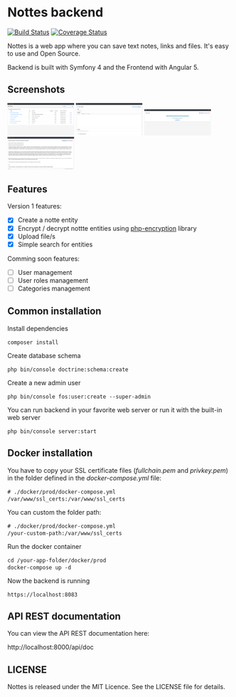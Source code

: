 

Nottes backend
==================

[![Build Status](https://travis-ci.org/viher3/nottes-backend.svg?branch=master)](https://travis-ci.org/viher3/nottes-backend)
[![Coverage Status](https://coveralls.io/repos/github/viher3/nottes-backend/badge.svg?branch=master)](https://coveralls.io/github/viher3/nottes-backend?branch=master)

Nottes is a web app where you can save text notes, links and files. It's easy to use and Open Source. 

Backend is built with Symfony 4 and the Frontend with Angular 5.

## Screenshots

<img src="https://raw.githubusercontent.com/viher3/nottes-frontend/master/screenshots/nottes_1.png" width="150">
<img src="https://raw.githubusercontent.com/viher3/nottes-frontend/master/screenshots/nottes_2.png" width="150">
<img src="https://raw.githubusercontent.com/viher3/nottes-frontend/master/screenshots/nottes_3.png" width="150">
<img src="https://raw.githubusercontent.com/viher3/nottes-frontend/master/screenshots/nottes_4.png" width="150">

## Features

Version 1 features:

- [x] Create a notte entity
- [x] Encrypt / decrypt nottte entities using [php-encryption](https://github.com/defuse/php-encryption) library
- [x] Upload file/s
- [x] Simple search for entities

Comming soon features:

- [ ] User management
- [ ] User roles management
- [ ] Categories management

## Common installation

Install dependencies

    composer install

Create database schema

    php bin/console doctrine:schema:create

Create a new admin user

    php bin/console fos:user:create --super-admin

You can run backend in your favorite web server or run it with the built-in web server

    php bin/console server:start


## Docker installation

You have to copy your SSL certificate files (*fullchain.pem* and *privkey.pem*) in the folder defined in the *docker-compose.yml* file:

    # ./docker/prod/docker-compose.yml
    /var/www/ssl_certs:/var/www/ssl_certs

You can custom the folder path:

    # ./docker/prod/docker-compose.yml
    /your-custom-path:/var/www/ssl_certs

Run the docker container

    cd /your-app-folder/docker/prod
    docker-compose up -d

Now the backend is running

    https://localhost:8083

## API REST documentation

You can view the API REST documentation here:

http://localhost:8000/api/doc

## LICENSE

Nottes is released under the MIT Licence. See the LICENSE file for details.
